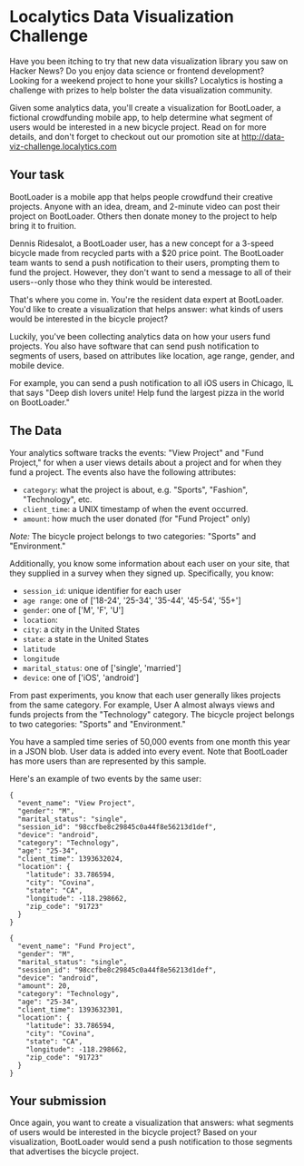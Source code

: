 # Localytics Data Visualization Challenge

Have you been itching to try that new data visualization library you saw on Hacker News? Do you enjoy data science or frontend development? Looking for a weekend project to hone your skills? Localytics is hosting a challenge with prizes to help bolster the data visualization community.

Given some analytics data, you'll create a visualization for BootLoader, a fictional crowdfunding mobile app, to help determine what segment of users would be interested in a new bicycle project. Read on for more details, and don't forget to checkout out our promotion site at http://data-viz-challenge.localytics.com

## Your task

BootLoader is a mobile app that helps people crowdfund their creative projects. Anyone with an idea, dream, and 2-minute video can post their project on BootLoader. Others then donate money to the project to help bring it to fruition.

Dennis Ridesalot, a BootLoader user, has a new concept for a 3-speed bicycle made from recycled parts with a $20 price point. The BootLoader team wants to send a push notification to their users, prompting them to fund the project. However, they don't want to send a message to all of their users--only those who they think would be interested.

That's where you come in. You're the resident data expert at BootLoader. You'd like to create a visualization that helps answer: what kinds of users would be interested in the bicycle project?

Luckily, you've been collecting analytics data on how your users fund projects. You also have software that can send push notification to segments of users, based on attributes like location, age range, gender, and mobile device.

For example, you can send a push notification to all iOS users in Chicago, IL that says "Deep dish lovers unite! Help fund the largest pizza in the world on BootLoader."

## The Data

Your analytics software tracks the events: "View Project" and "Fund Project," for when a user views details about a project and for when they fund a project. The events also have the following attributes:
* `category`: what the project is about, e.g. "Sports", "Fashion", "Technology", etc.
* `client_time`: a UNIX timestamp of when the event occurred.
* `amount`: how much the user donated (for "Fund Project" only)

*Note:* The bicycle project belongs to two categories: "Sports" and "Environment."

Additionally, you know some information about each user on your site, that they supplied in a survey when they signed up. Specifically, you know:

* `session_id`: unique identifier for each user
* `age range`: one of ['18-24', '25-34', '35-44', '45-54', '55+']
* `gender`: one of ['M', 'F', 'U']
* `location`:
 * `city`: a city in the United States
 * `state`: a state in the United States
 * `latitude`
 * `longitude`
* `marital_status`: one of ['single', 'married']
* `device`: one of ['iOS', 'android']

From past experiments, you know that each user generally likes projects from the same category. For example, User A almost always views and funds projects from the "Technology" category. The bicycle project belongs to two categories: "Sports" and "Environment."

You have a sampled time series of 50,000 events from one month this year in a JSON blob. User data is added into every event. Note that BootLoader has more users than are represented by this sample.

Here's an example of two events by the same user:

    {
      "event_name": "View Project",
      "gender": "M",
      "marital_status": "single",
      "session_id": "98ccfbe8c29845c0a44f8e56213d1def",
      "device": "android",
      "category": "Technology",
      "age": "25-34",
      "client_time": 1393632024,
      "location": {
        "latitude": 33.786594,
        "city": "Covina",
        "state": "CA",
        "longitude": -118.298662,
        "zip_code": "91723"
      }
    }

    {
      "event_name": "Fund Project",
      "gender": "M",
      "marital_status": "single",
      "session_id": "98ccfbe8c29845c0a44f8e56213d1def",
      "device": "android",
      "amount": 20,
      "category": "Technology",
      "age": "25-34",
      "client_time": 1393632301,
      "location": {
        "latitude": 33.786594,
        "city": "Covina",
        "state": "CA",
        "longitude": -118.298662,
        "zip_code": "91723"
      }
    }

## Your submission

Once again, you want to create a visualization that answers: what segments of users would be interested in the bicycle project? Based on your visualization, BootLoader would send a push notification to those segments that advertises the bicycle project.



